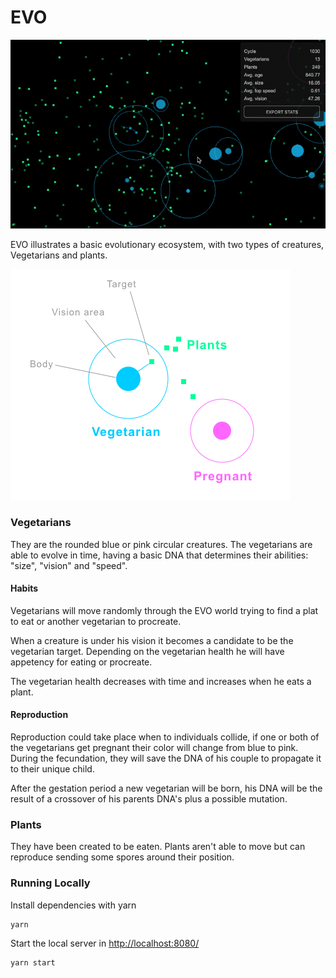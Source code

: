 # EVO

![evo](./images/evo.gif)

EVO illustrates a basic evolutionary ecosystem, with two types of creatures, Vegetarians and plants.

![Vegetarians](./images/creatures.png)

### Vegetarians

They are the rounded blue or pink circular creatures. The vegetarians are able to evolve in time, having a basic DNA that determines their abilities: "size", "vision" and "speed".

#### Habits

Vegetarians will move randomly through the EVO world trying to find a plat to eat or another vegetarian to procreate.

When a creature is under his vision it becomes a candidate to be the vegetarian target. 
Depending on the vegetarian health he will have appetency for eating or procreate.

The vegetarian health decreases with time and increases when he eats a plant.

#### Reproduction

Reproduction could take place when to individuals collide, if one or both of the vegetarians get pregnant their
color will change from blue to pink. During the fecundation, they will save the DNA of his couple to propagate
it to their unique child.

After the gestation period a new vegetarian will be born, his DNA will be the result of a crossover of his parents DNA's
plus a possible mutation.

### Plants

They have been created to be eaten. Plants aren't able to move but can reproduce sending some spores around their position.

### Running Locally

Install dependencies with yarn

```
yarn
```

Start the local server in [http://localhost:8080/](http://localhost:8080/)

```
yarn start
```

